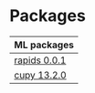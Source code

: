 # Packages

| ML packages |
| ----------- |
| [rapids 0.0.1](https://anaconda.org/conda-forge/rapids) |
| [cupy 13.2.0](https://anaconda.org/conda-forge/cupy) |
